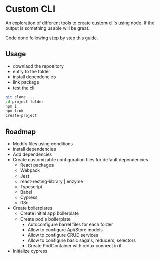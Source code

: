 # Custom CLI

An exploration of different tools to create custom cli's using node.
If the output is something usable will be great.

Code done following step by step [this guide](https://www.twilio.com/blog/how-to-build-a-cli-with-node-js).

## Usage

- downlaod the repository
- entry to the folder
- install dependencies
- link package
- test the cli

```bash
git clone ...
cd project-folder
npm i
npm link
create-project

```

## Roadmap
- Modify files using conditions
- Install dependencies
- Add dependencies
- Create customizable configuration files for default dependencies
  - React packages
  - Webpack
  - Jest
  - react-resting-library | enzyme
  - Typescript
  - Babel
  - Cypress
  - i18n
- Create boilerplares
  - Create initial app boilerplate
  - Create pod's boilerplate
    - Autoconfigure barrel files for each folder
    - Allow to configure Api/Store models
    - Allow to configure CRUD services
    - Allow to configure basic saga's, reducers, selectors
    - Create PodContainer with redux connect in it
- Initialize cypress